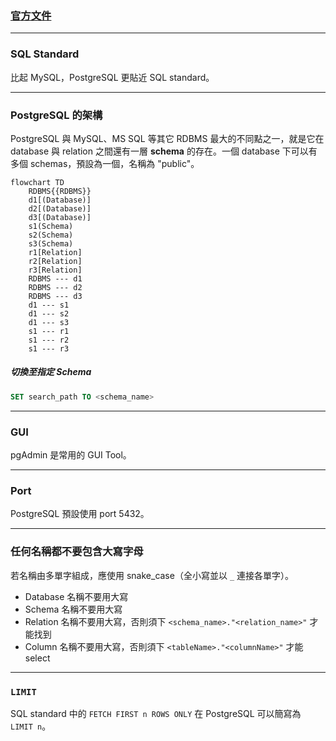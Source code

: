 ### [官方文件](https://www.postgresql.org/docs/current/index.html)

---

### SQL Standard

比起 MySQL，PostgreSQL 更貼近 SQL standard。

---

### PostgreSQL 的架構

PostgreSQL 與 MySQL、MS SQL 等其它 RDBMS 最大的不同點之一，就是它在 database 與 relation 之間還有一層 **schema** 的存在。一個 database 下可以有多個 schemas，預設為一個，名稱為 "public"。

```mermaid
flowchart TD
    RDBMS{{RDBMS}}
    d1[(Database)]
    d2[(Database)]
    d3[(Database)]
    s1(Schema)
    s2(Schema)
    s3(Schema)
    r1[Relation]
    r2[Relation]
    r3[Relation]
    RDBMS --- d1
    RDBMS --- d2
    RDBMS --- d3
    d1 --- s1
    d1 --- s2
    d1 --- s3
    s1 --- r1
    s1 --- r2
    s1 --- r3
```

##### 切換至指定 Schema

```SQL
SET search_path TO <schema_name>
```

---

### GUI

pgAdmin 是常用的 GUI Tool。

---

### Port

PostgreSQL 預設使用 port 5432。

---

### 任何名稱都不要包含大寫字母

若名稱由多單字組成，應使用 snake\_case（全小寫並以 `_` 連接各單字）。

- Database 名稱不要用大寫
- Schema 名稱不要用大寫
- Relation 名稱不要用大寫，否則須下 `<schema_name>."<relation_name>"` 才能找到
- Column 名稱不要用大寫，否則須下 `<tableName>."<columnName>"` 才能 select

---

### `LIMIT`

SQL standard 中的 `FETCH FIRST n ROWS ONLY` 在 PostgreSQL 可以簡寫為 `LIMIT n`。
